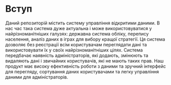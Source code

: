 # Вступ

Даний репозиторій містить систему управління відкритими даними. В нас час така система дуже актуальна і може використовуватися у найрізноманітніших галузях: державна система обліку, перепису населення, аналіз даних в іграх для вибору кращої стратегії. Ця система дозволяє без реєстрації всім користувачам переглядати дані та використовувати їх у своїх найрізноманітніших цілях. Система передбачає наявність адміністраторів, які додають, змінюють та видаляють дані і звичайних користувачів, які не мають таких прав. Наш продукт має високу ефективність роботи з даними та зручний інтерфейс для перегляду, сортування даних користувачами та легку управління даними для адміністраторів.
